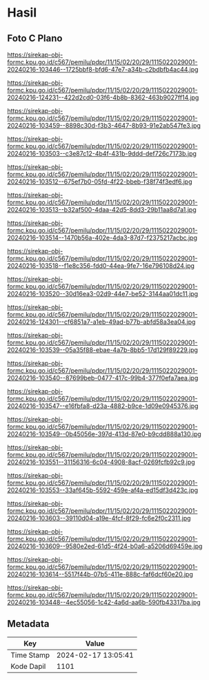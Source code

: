# Hasil

## Foto C Plano

https://sirekap-obj-formc.kpu.go.id/c567/pemilu/pdpr/11/15/02/20/29/1115022029001-20240216-103446--1725bbf8-bfd6-47e7-a34b-c2bdbfb4ac44.jpg

https://sirekap-obj-formc.kpu.go.id/c567/pemilu/pdpr/11/15/02/20/29/1115022029001-20240216-124231--422d2cd0-03f6-4b8b-8362-463b9027ff14.jpg

https://sirekap-obj-formc.kpu.go.id/c567/pemilu/pdpr/11/15/02/20/29/1115022029001-20240216-103459--8898c30d-f3b3-4647-8b93-91e2ab547fe3.jpg

https://sirekap-obj-formc.kpu.go.id/c567/pemilu/pdpr/11/15/02/20/29/1115022029001-20240216-103503--c3e87c12-4b4f-431b-9ddd-def726c7173b.jpg

https://sirekap-obj-formc.kpu.go.id/c567/pemilu/pdpr/11/15/02/20/29/1115022029001-20240216-103512--675ef7b0-05fd-4f22-bbeb-f38f74f3edf6.jpg

https://sirekap-obj-formc.kpu.go.id/c567/pemilu/pdpr/11/15/02/20/29/1115022029001-20240216-103513--b32af500-4daa-42d5-8dd3-29b11aa8d7a1.jpg

https://sirekap-obj-formc.kpu.go.id/c567/pemilu/pdpr/11/15/02/20/29/1115022029001-20240216-103514--1470b56a-402e-4da3-87d7-f2375217acbc.jpg

https://sirekap-obj-formc.kpu.go.id/c567/pemilu/pdpr/11/15/02/20/29/1115022029001-20240216-103518--f1e8c356-fdd0-44ea-9fe7-16e796108d24.jpg

https://sirekap-obj-formc.kpu.go.id/c567/pemilu/pdpr/11/15/02/20/29/1115022029001-20240216-103520--30d16ea3-02d9-44e7-be52-3144aa01dc11.jpg

https://sirekap-obj-formc.kpu.go.id/c567/pemilu/pdpr/11/15/02/20/29/1115022029001-20240216-124301--cf6851a7-a1eb-49ad-b77b-abfd58a3ea04.jpg

https://sirekap-obj-formc.kpu.go.id/c567/pemilu/pdpr/11/15/02/20/29/1115022029001-20240216-103539--05a35f88-ebae-4a7b-8bb5-17d129f89229.jpg

https://sirekap-obj-formc.kpu.go.id/c567/pemilu/pdpr/11/15/02/20/29/1115022029001-20240216-103540--87699beb-0477-417c-99b4-377f0efa7aea.jpg

https://sirekap-obj-formc.kpu.go.id/c567/pemilu/pdpr/11/15/02/20/29/1115022029001-20240216-103547--e16fbfa8-d23a-4882-b9ce-1d09e0945376.jpg

https://sirekap-obj-formc.kpu.go.id/c567/pemilu/pdpr/11/15/02/20/29/1115022029001-20240216-103549--0b45056e-397d-413d-87e0-b9cdd888a130.jpg

https://sirekap-obj-formc.kpu.go.id/c567/pemilu/pdpr/11/15/02/20/29/1115022029001-20240216-103551--31156316-6c04-4908-8acf-0269fcfb92c9.jpg

https://sirekap-obj-formc.kpu.go.id/c567/pemilu/pdpr/11/15/02/20/29/1115022029001-20240216-103553--33af645b-5592-459e-af4a-ed15df3d423c.jpg

https://sirekap-obj-formc.kpu.go.id/c567/pemilu/pdpr/11/15/02/20/29/1115022029001-20240216-103603--39110d04-a19e-4fcf-8f29-fc6e2f0c2311.jpg

https://sirekap-obj-formc.kpu.go.id/c567/pemilu/pdpr/11/15/02/20/29/1115022029001-20240216-103609--9580e2ed-61d5-4f24-b0a6-a5206d69459e.jpg

https://sirekap-obj-formc.kpu.go.id/c567/pemilu/pdpr/11/15/02/20/29/1115022029001-20240216-103614--5517f44b-07b5-411e-888c-faf6dcf60e20.jpg

https://sirekap-obj-formc.kpu.go.id/c567/pemilu/pdpr/11/15/02/20/29/1115022029001-20240216-103448--4ec55056-1c42-4a6d-aa6b-590fb43317ba.jpg


## Metadata

| Key        | Value               |
| ---------- | ------------------- |
| Time Stamp | 2024-02-17 13:05:41 |
| Kode Dapil | 1101                |



